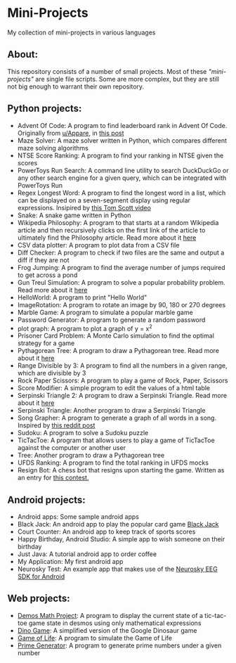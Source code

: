 # Mini-Projects
My collection of mini-projects in various languages

## About: <a name = "about"></a>
This repository consists of a number of small projects. Most of these _"mini-projects"_ are single file scripts. Some are more complex, but they are still not big enough to warrant their own repository.

## Python projects: <a name = "python-projects"></a>
 - Advent Of Code: A program to find leaderboard rank in Advent Of Code. Originally from [u/Appare](https://www.reddit.com/user/Appare/), in [this post](https://www.reddit.com/r/adventofcode/comments/rcxx2a/i_wrote_a_script_to_tell_you_your_global_rank/)
 - Maze Solver: A maze solver written in Python, which compares different maze solving algorithms
 - NTSE Score Ranking: A program to find your ranking in NTSE given the scores
 - PowerToys Run Search: A command line utility to search DuckDuckGo or any other search engine for a given query, which can be integrated with PowerToys Run
 - Regex Longest Word: A program to find the longest word in a list, which can be displayed on a seven-segment display using regular expressions. Insipired by [this Tom Scott video](https://youtu.be/zp4BMR88260)
 - Snake: A snake game written in Python
 - Wikipedia Philosophy: A program to that starts at a random Wikipedia article and then recursively clicks on the first link of the article to ultimately find the Philosophy article. Read more about it [here](https://en.wikipedia.org/wiki/Wikipedia:Getting_to_Philosophy)
 - CSV data plotter: A program to plot data from a CSV file
 - Diff Checker: A program to check if two files are the same and output a diff if they are not
 - Frog Jumping: A program to find the average number of jumps required to get across a pond
 - Gun Treul Simulation: A program to solve a popular probability problem. Read more about it [here](https://www.popularmechanics.com/science/math/a24727/riddle-of-the-week-11/)
 - HelloWorld: A program to print "Hello World"
 - ImageRotation: A program to rotate an image by 90, 180 or 270 degrees
 - Marble Game: A program to simulate a popular marble game
 - Password Generator: A program to generate a random password
 - plot graph: A program to plot a graph of y = x<sup>2</sup>
 - Prisoner Card Problem: A Monte Carlo simulation to find the optimal strategy for a game
 - Pythagorean Tree: A program to draw a Pythagorean tree. Read more about it [here](https://en.wikipedia.org/wiki/Pythagoras_tree_(fractal))
 - Range Divisible by 3: A program to find all the numbers in a given range, which are divisible by 3
 - Rock Paper Scissors: A program to play a game of Rock, Paper, Scissors
 - Score Modifier: A simple program to edit the values of a html table
 - Serpinski Triangle 2: A program to draw a Serpinski Triangle. Read more about it [here](https://en.wikipedia.org/wiki/Serpinski_triangle)
 - Serpinski Triangle: Another program to draw a Serpinski Triangle
 - Song Grapher: A program to generate a graph of all words in a song. Inspired by [this reddit post](https://www.reddit.com/r/teenagers/comments/razgcl/i_put_this_image_in_my_powerpoint_school_project/)
 - Sudoku: A program to solve a Sudoku puzzle
 - TicTacToe: A program that allows users to play a game of TicTacToe against the computer or another user
 - Tree: Another program to draw a Pythagorean tree
 - UFDS Ranking: A program to find the total ranking in UFDS mocks
 - Resign Bot: A chess bot that resigns upon starting the game. Written as an entry for [this contest.](https://github.com/soum-c/chess-contest-api)

## Android projects: <a name = "android-projects"></a>
 - Android apps: Some sample android apps
 - Black Jack: An android app to play the popular card game [Black Jack](https://en.wikipedia.org/wiki/Blackjack)
 - Court Counter: An android app to keep track of sports scores
 - Happy Birthday, Android Studio: A simple app to wish someone on their birthday
 - Just Java: A tutorial android app to order coffee
 - My Application: My first android app
 - Neurosky Test: An example app that makes use of the [Neurosky EEG SDK for Android](https://store.neurosky.com/products/android-developer-tools-4)

## Web projects: <a name = "web-projects"></a>
 - [Demos Math Project](https://siddhantattavar.github.io/Mini-Projects/Web/DesmosMathProjectClass11.html): A program to display the current state of a tic-tac-toe game state in desmos using only mathematical expressions
 - [Dino Game](https://siddhantattavar.github.io/Mini-Projects/Web/Dino%20Game/index.html): A simplified version of the Google Dinosaur game
 - [Game of Life](https://siddhantattavar.github.io/Mini-Projects/Web/Game%20of%20Life/index.html): A program to simulate the Game of Life
 - [Prime Generator](https://siddhantattavar.github.io/Mini-Projects/Web/Prime%20Generator.html): A program to generate prime numbers under a given number
